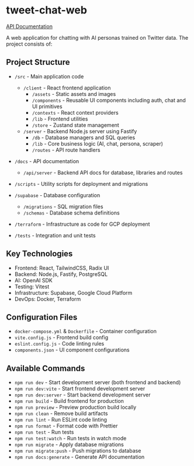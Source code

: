 # tweet-chat-web

[API Documentation](docs/)


A web application for chatting with AI personas trained on Twitter data. The project consists of:

## Project Structure

- `/src` - Main application code
  - `/client` - React frontend application
    - `/assets` - Static assets and images
    - `/components` - Reusable UI components including auth, chat and UI primitives
    - `/contexts` - React context providers
    - `/lib` - Frontend utilities
    - `/store` - Zustand state management
  - `/server` - Backend Node.js server using Fastify
    - `/db` - Database managers and SQL queries
    - `/lib` - Core business logic (AI, chat, persona, scraper)
    - `/routes` - API route handlers

- `/docs` - API documentation
  - `/api/server` - Backend API docs for database, libraries and routes

- `/scripts` - Utility scripts for deployment and migrations

- `/supabase` - Database configuration
  - `/migrations` - SQL migration files
  - `/schemas` - Database schema definitions

- `/terraform` - Infrastructure as code for GCP deployment

- `/tests` - Integration and unit tests

## Key Technologies

- Frontend: React, TailwindCSS, Radix UI
- Backend: Node.js, Fastify, PostgreSQL
- AI: OpenAI SDK
- Testing: Vitest
- Infrastructure: Supabase, Google Cloud Platform
- DevOps: Docker, Terraform

## Configuration Files
- `docker-compose.yml` & `Dockerfile` - Container configuration
- `vite.config.js` - Frontend build config
- `eslint.config.js` - Code linting rules
- `components.json` - UI component configurations

## Available Commands

- `npm run dev` - Start development server (both frontend and backend)
- `npm run dev:vite` - Start frontend development server
- `npm run dev:server` - Start backend development server
- `npm run build` - Build frontend for production
- `npm run preview` - Preview production build locally
- `npm run clean` - Remove build artifacts
- `npm run lint` - Run ESLint code linting
- `npm run format` - Format code with Prettier
- `npm run test` - Run tests
- `npm run test:watch` - Run tests in watch mode
- `npm run migrate` - Apply database migrations
- `npm run migrate:push` - Push migrations to database
- `npm run docs:generate` - Generate API documentation


